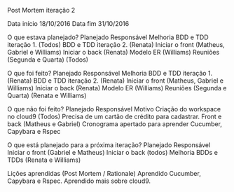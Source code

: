 Post Mortem iteração 2

Data início	18/10/2016
Data fim	31/10/2016


O que estava planejado?
	Planejado						            Responsável
	Melhoria BDD e TDD iteração 1.				(Todos)
	BDD e TDD iteração 2.				        (Renata)
	Iniciar o front						        (Matheus, Gabriel e Williams)
	Iniciar o back					            (Renata)
	Modelo ER					                (Williams)
	Reuniões (Segunda e Quarta)	                (Todos)


O que foi feito?
	Planejado						Responsável
	Melhoria BDD e TDD iteração 1.				(Renata)
	BDD e TDD iteração 2.				        (Renata)
	Iniciar o front						        (Matheus, Gabriel e Williams)
	Iniciar o back					            (Renata)
	Modelo ER					                (Williams)
	Reuniões (Segunda e Quarta)	                (Renata e Williams)

O que não foi feito?
	Planejado						Responsável		Motivo
	Criação do workspace no cloud9				(Todos)			Precisa de um cartão de crédito para cadastrar.
	Front e back						(Matheus e Gabriel)	Cronograma apertado para aprender  Cucumber, Capybara e Rspec 


O que está planejado para a próxima iteração?
	Planejado						Responsável
	Iniciar o front						(Gabriel e Matheus)
	Iniciar o back						(todos)
	Melhoria BDDs e TDDs					(Renata e Williams)

Lições aprendidas (Post Mortem / Rationale)
	Aprendido Cucumber, Capybara e Rspec.
	Aprendido mais sobre cloud9.


